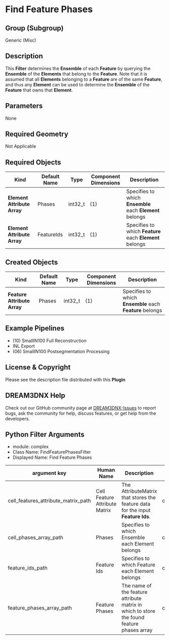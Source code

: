 # Find Feature Phases 


## Group (Subgroup) ##

Generic (Misc)

## Description ##

This **Filter** determines the **Ensemble** of each **Feature** by querying the **Ensemble** of the **Elements** that belong to the **Feature**. Note that it is assumed that all **Elements** belonging to a **Feature** are of the same **Feature**, and thus any **Element** can be used to determine the **Ensemble** of the **Feature** that owns that **Element**.

## Parameters ##

None

## Required Geometry ##

Not Applicable

## Required Objects ##

| Kind | Default Name | Type | Component Dimensions | Description |
|------|--------------|------|----------------------|-------------|
| **Element Attribute Array** | Phases | int32_t | (1) | Specifies to which **Ensemble** each **Element** belongs |
| **Element Attribute Array** | FeatureIds | int32_t | (1) | Specifies to which **Feature** each **Element** belongs |

## Created Objects ##

| Kind | Default Name | Type | Component Dimensions | Description |
|------|--------------|------|----------------------|-------------|
| **Feature Attribute Array** | Phases | int32_t | (1) | Specifies to which **Ensemble** each **Feature** belongs  |


## Example Pipelines ##

+ (10) SmallIN100 Full Reconstruction
+ INL Export
+ (06) SmallIN100 Postsegmentation Processing

## License & Copyright ##

Please see the description file distributed with this **Plugin**

## DREAM3DNX Help

Check out our GitHub community page at [DREAM3DNX-Issues](https://github.com/BlueQuartzSoftware/DREAM3DNX-Issues) to report bugs, ask the community for help, discuss features, or get help from the developers.

## Python Filter Arguments

+ module: complex
+ Class Name: FindFeaturePhasesFilter
+ Displayed Name: Find Feature Phases

| argument key | Human Name | Description | Parameter Type |
|--------------|------------|-------------|----------------|
| cell_features_attribute_matrix_path | Cell Feature Attribute Matrix | The AttributeMatrix that stores the feature data for the input **Feature Ids**. | complex.AttributeMatrixSelectionParameter |
| cell_phases_array_path | Phases | Specifies to which Ensemble each Element belongs | complex.ArraySelectionParameter |
| feature_ids_path | Feature Ids | Specifies to which Feature each Element belongs | complex.ArraySelectionParameter |
| feature_phases_array_path | Feature Phases | The name of the feature attribute matrix in which to store the found feature phases array | complex.DataObjectNameParameter |

